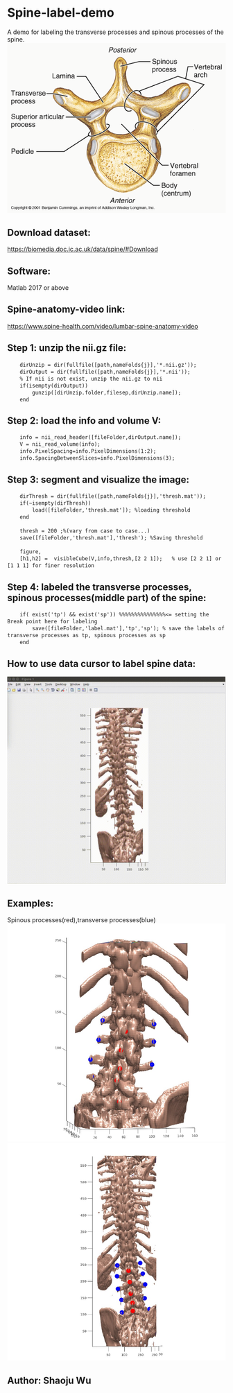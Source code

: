 # Spine-label-demo
A demo for labeling the transverse processes and spinous processes of the spine.
![](https://github.com/wushaoju/spine-label-demo/blob/master/Image/vertebral-spinous-process.gif)
## Download dataset:
https://biomedia.doc.ic.ac.uk/data/spine/#Download 
## Software:
Matlab 2017 or above
## Spine-anatomy-video link:
https://www.spine-health.com/video/lumbar-spine-anatomy-video

## Step 1: unzip the nii.gz file:
        dirUnzip = dir(fullfile([path,nameFolds{j}],'*.nii.gz'));
        dirOutput = dir(fullfile([path,nameFolds{j}],'*.nii'));
        % If nii is not exist, unzip the nii.gz to nii
        if(isempty(dirOutput))
            gunzip([dirUnzip.folder,filesep,dirUnzip.name]);
        end
        
## Step 2: load the info and volume V:       
        info = nii_read_header([fileFolder,dirOutput.name]);
        V = nii_read_volume(info);
        info.PixelSpacing=info.PixelDimensions(1:2);
        info.SpacingBetweenSlices=info.PixelDimensions(3);
        
## Step 3: segment and visualize the image:       
        dirThresh = dir(fullfile([path,nameFolds{j}],'thresh.mat'));
        if(~isempty(dirThresh))
            load([fileFolder,'thresh.mat']); %loading threshold
        end
        
        thresh = 200 ;%(vary from case to case...)
        save([fileFolder,'thresh.mat'],'thresh'); %Saving threshold
              
        figure,
        [h1,h2] =  visibleCube(V,info,thresh,[2 2 1]);   % use [2 2 1] or [1 1 1] for finer resolution
        
 ## Step 4: labeled the transverse processes, spinous processes(middle part) of the spine:
        if( exist('tp') && exist('sp')) %%%%%%%%%%%%%%%<= setting the Break point here for labeling
            save([fileFolder,'label.mat'],'tp','sp'); % save the labels of transverse processes as tp, spinous processes as sp 
        end
 ## How to use data cursor to label spine data:
 ![](https://github.com/wushaoju/spine-label-demo/blob/master/Image/how_to_label.gif)
 ## Examples:
 Spinous processes(red),transverse processes(blue)
 ![](https://github.com/wushaoju/spine-label-demo/blob/master/Image/example1.jpg)
 ![](https://github.com/wushaoju/spine-label-demo/blob/master/Image/example2.jpg)
 ## Author: Shaoju Wu
